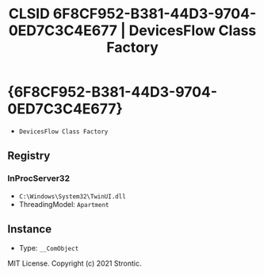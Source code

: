 ﻿---
title: "CLSID 6F8CF952-B381-44D3-9704-0ED7C3C4E677 | DevicesFlow Class Factory"
excerpt: What is COM-Object CLSID 6F8CF952-B381-44D3-9704-0ED7C3C4E677?
---

# {6F8CF952-B381-44D3-9704-0ED7C3C4E677}

* `DevicesFlow Class Factory`

## Registry


### InProcServer32

* `C:\Windows\System32\TwinUI.dll`
* ThreadingModel: `Apartment`

## Instance

* Type: `__ComObject`

MIT License. Copyright (c) 2021 Strontic.


